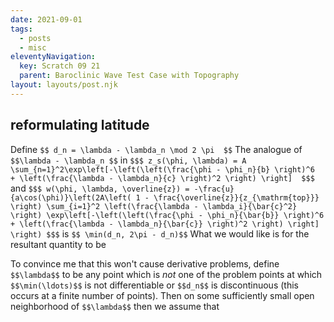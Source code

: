 ```yaml
---
date: 2021-09-01
tags:
  - posts
  - misc
eleventyNavigation:
  key: Scratch 09 21
  parent: Baroclinic Wave Test Case with Topography
layout: layouts/post.njk
---
```


## reformulating latitude

Define `$$ d_n = \lambda - \lambda_n \mod 2 \pi  $$`
The analogue of `$$\lambda - \lambda_n $$`
in
`$$$ z_s(\phi, \lambda) = A \sum_{n=1}^2\exp\left[-\left(\left(\frac{\phi - \phi_n}{b} \right)^6  + \left(\frac{\lambda - \lambda_n}{c} \right)^2 \right) \right]  $$$`
and
`$$$
    w(\phi, \lambda, \overline{z}) = -\frac{u}{a\cos(\phi)}\left(2A\left( 1 - \frac{\overline{z}}{z_{\mathrm{top}}} \right) \sum_{i=1}^2 \left(\frac{\lambda - \lambda_i}{\bar{c}^2} \right) \exp\left[-\left(\left(\frac{\phi - \phi_n}{\bar{b}} \right)^6  + \left(\frac{\lambda - \lambda_n}{\bar{c}} \right)^2 \right) \right] \right)
$$$`
is `$$ \min(d_n, 2\pi - d_n)$$`
What we would like is for the resultant quantity to be 

To convince me that this won't cause derivative problems, define `$$\lambda$$` to be any point which is _not_ 
one of the problem points at which `$$\min(\ldots)$$` is not differentiable or `$$d_n$$` is discontinuous (this occurs at a finite number of points).
Then on some sufficiently small open neighborhood of `$$\lambda$$` then we assume that 

